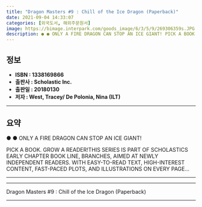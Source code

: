 ```yaml
---
title: "Dragon Masters #9 : Chill of the Ice Dragon (Paperback)"
date: 2021-09-04 14:33:07
categories: [외국도서, 해외주문원서]
image: https://bimage.interpark.com/goods_image/6/3/5/9/269306359s.JPG
description: ● ● ONLY A FIRE DRAGON CAN STOP AN ICE GIANT! PICK A BOOK. GROW A READER!THIS SERIES IS PART OF SCHOLASTICS EARLY CHAPTER BOOK LINE, BRANCHES, AIMED AT NEWLY
---
```


## **정보**

- **ISBN : 1338169866**
- **출판사 : Scholastic Inc.**
- **출판일 : 20180130**
- **저자 : West, Tracey/ De Polonia, Nina (ILT)**

------



## **요약**

●  ●  ONLY A FIRE DRAGON CAN STOP AN ICE GIANT!

PICK A BOOK. GROW A READER!THIS SERIES IS PART OF SCHOLASTICS EARLY CHAPTER BOOK LINE, BRANCHES, AIMED AT NEWLY INDEPENDENT READERS. WITH EASY-TO-READ TEXT, HIGH-INTEREST CONTENT, FAST-PACED PLOTS, AND ILLUSTRATIONS ON EVERY PAGE... 

------



------


Dragon Masters #9 : Chill of the Ice Dragon (Paperback) 

------


